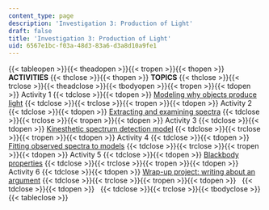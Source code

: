 ```yaml
---
content_type: page
description: 'Investigation 3: Production of Light'
draft: false
title: 'Investigation 3: Production of Light'
uid: 6567e1bc-f03a-48d3-83a6-d3a8d10a9fe1
---
```

{{< tableopen >}}{{< theadopen >}}{{< tropen >}}{{< thopen >}}
**ACTIVITIES**
{{< thclose >}}{{< thopen >}}
**TOPICS**
{{< thclose >}}{{< trclose >}}{{< theadclose >}}{{< tbodyopen >}}{{< tropen >}}{{< tdopen >}}
Activity 1
{{< tdclose >}}{{< tdopen >}}
[Modeling why objects produce light](https://draft-qa.ocw.mit.edu/courses/hfh-111-chandra-astrophysics-institute/pages/investigation-3-production-of-light-activity-1/)
{{< tdclose >}}{{< trclose >}}{{< tropen >}}{{< tdopen >}}
Activity 2
{{< tdclose >}}{{< tdopen >}}
[Extracting and examining spectra](https://draft-qa.ocw.mit.edu/courses/hfh-111-chandra-astrophysics-institute/pages/investigation-3-production-of-light-activity-2/)
{{< tdclose >}}{{< trclose >}}{{< tropen >}}{{< tdopen >}}
Activity 3
{{< tdclose >}}{{< tdopen >}}
[Kinesthetic spectrum detection model](https://draft-qa.ocw.mit.edu/courses/hfh-111-chandra-astrophysics-institute/pages/investigation-3-production-of-light-activity-3/)
{{< tdclose >}}{{< trclose >}}{{< tropen >}}{{< tdopen >}}
Activity 4
{{< tdclose >}}{{< tdopen >}}
[Fitting observed spectra to models](https://draft-qa.ocw.mit.edu/courses/hfh-111-chandra-astrophysics-institute/pages/investigation-3-production-of-light-activity-4/)
{{< tdclose >}}{{< trclose >}}{{< tropen >}}{{< tdopen >}}
Activity 5
{{< tdclose >}}{{< tdopen >}}
[Blackbody properties](https://draft-qa.ocw.mit.edu/courses/hfh-111-chandra-astrophysics-institute/pages/investigation-3-production-of-light-activity-5/)
{{< tdclose >}}{{< trclose >}}{{< tropen >}}{{< tdopen >}}
Activity 6
{{< tdclose >}}{{< tdopen >}}
[Wrap-up project: writing about an argument](https://draft-qa.ocw.mit.edu/courses/hfh-111-chandra-astrophysics-institute/pages/investigation-3-production-of-light-activity-6/)
{{< tdclose >}}{{< trclose >}}{{< tropen >}}{{< tdopen >}}
 
{{< tdclose >}}{{< tdopen >}}
 
{{< tdclose >}}{{< trclose >}}{{< tbodyclose >}}{{< tableclose >}}